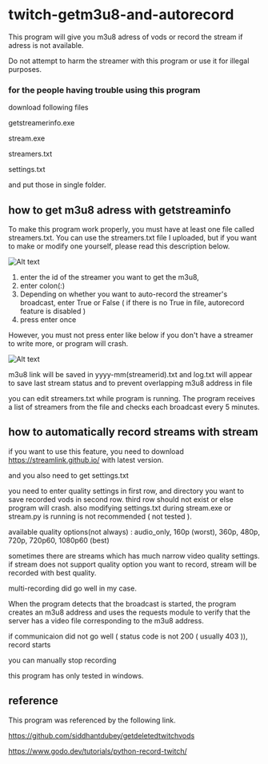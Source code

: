 # twitch-getm3u8-and-autorecord
This program will give you m3u8 adress of vods or record the stream if adress is not available. 

Do not attempt to harm the streamer with this program or use it for illegal purposes.

### for the people having trouble using this program

download following files


getstreamerinfo.exe

stream.exe

streamers.txt

settings.txt 


and put those in single folder.

## how to get m3u8 adress with getstreaminfo

To make this program work properly, you must have at least one file called streamers.txt.
You can use the streamers.txt file I uploaded, but if you want to make or modify one yourself, please read this description below.

![Alt text](https://i.imgur.com/j1i1ZEg.png)

1. enter the id of the streamer you want to get the m3u8,
2. enter colon(:)
3. Depending on whether you want to auto-record the streamer's broadcast, enter True or False ( if there is no True in file, autorecord feature is disabled )
4. press enter once

However, you must not press enter like below if you don't have a streamer to write more, or program will crash.

![Alt text](https://i.imgur.com/mImLmwh.png)

m3u8 link will be saved in yyyy-mm\(streamerid).txt
and log.txt will appear to save last stream status and to prevent overlapping m3u8 address in file

you can edit streamers.txt while program is running.
The program receives a list of streamers from the file and checks each broadcast every 5 minutes.

## how to automatically record streams with stream

if you want to use this feature, you need to download https://streamlink.github.io/ with latest version.

and you also need to get settings.txt

you need to enter quality settings in first row, and directory you want to save recorded vods in second row.
third row should not exist or else program will crash.
also modifying settings.txt during stream.exe or stream.py is running is not recommended ( not tested ).

available quality options(not always) : audio_only, 160p (worst), 360p, 480p, 720p, 720p60, 1080p60 (best)

sometimes there are streams which has much narrow video quality settings.
if stream does not support quality option you want to record, stream will be recorded with best quality.

multi-recording did go well in my case.

When the program detects that the broadcast is started, the program creates an m3u8 address and uses the requests module to verify that the server has a video file corresponding to the m3u8 address.

if communicaion did not go well ( status code is not 200 ( usually 403 )), record starts

you can manually stop recording 


this program has only tested in windows.


## reference

This program was referenced by the following link.

https://github.com/siddhantdubey/getdeletedtwitchvods

https://www.godo.dev/tutorials/python-record-twitch/
